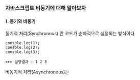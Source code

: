 ### 자바스크립트 비동기에 대해 알아보자 

#### 1. 동기와 비동기 

동기적 처리(Synchronous) 란 코드가 순차적으로 실행되는 방식이다
```
console.log(1);
console.log(2);
console.log(3);

>>> 실행결과 : 1 2 3
```

비동기적 처리(Asynchronous)는 








